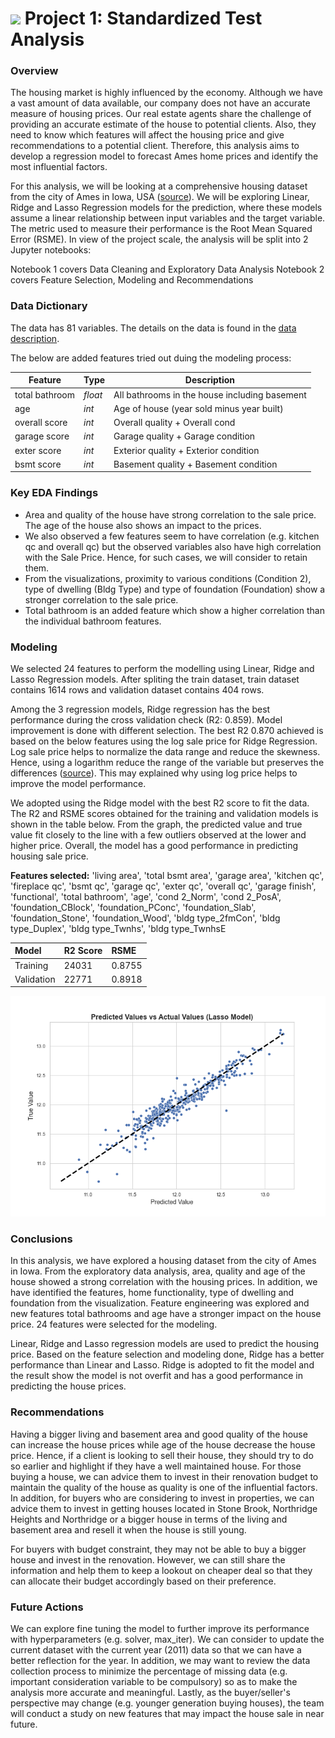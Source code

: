 # ![](https://ga-dash.s3.amazonaws.com/production/assets/logo-9f88ae6c9c3871690e33280fcf557f33.png) Project 1: Standardized Test Analysis

### Overview

The housing market is highly influenced by the economy. Although we have a vast amount of data available, our company does not have an accurate measure of housing prices. Our real estate agents share the challenge of providing an accurate estimate of the house to potential clients. Also, they need to know which features will affect the housing price and give recommendations to a potential client. Therefore, this analysis aims to develop a regression model to forecast Ames home prices and identify the most influential factors.

For this analysis, we will be looking at a comprehensive housing dataset from the city of Ames in Iowa, USA ([source](https://www.kaggle.com/competitions/dsi-us-11-project-2-regression-challenge/overview)). We will be exploring Linear, Ridge and Lasso Regression models for the prediction, where these models assume a linear relationship between input variables and the target variable. The metric used to measure their performance is the Root Mean Squared Error (RSME). In view of the project scale, the analysis will be split into 2 Jupyter notebooks:

Notebook 1 covers Data Cleaning and Exploratory Data Analysis
Notebook 2 covers Feature Selection, Modeling and Recommendations


### Data Dictionary

The data has 81 variables. The details on the data is found in the [data description](http://jse.amstat.org/v19n3/decock/DataDocumentation.txt).

The below are added features tried out duing the modeling process:

|Feature|Type|Description|
|---|---|---|
|total bathroom|*float*|All bathrooms in the house including basement| 
|age|*int*|Age of house (year sold minus year built)|
|overall score|*int*|Overall quality + Overall cond|
|garage score|*int*|Garage quality + Garage condition|
|exter score|*int*|Exterior quality + Exterior condition|
|bsmt score|*int*|Basement quality + Basement condition|

### Key EDA Findings

- Area and quality of the house have strong correlation to the sale price. The age of the house also shows an impact to the prices.
- We also observed a few features seem to have correlation (e.g. kitchen qc and overall qc) but the observed variables also have high correlation with the Sale Price. Hence, for such cases, we will consider to retain them. 
- From the visualizations, proximity to various conditions (Condition 2), type of dwelling (Bldg Type) and type of foundation (Foundation) show a stronger correlation to the sale price. 
- Total bathroom is an added feature which show a higher correlation than the individual bathroom features.

###  Modeling

We selected 24 features to perform the modelling using Linear, Ridge and Lasso Regression models. After spliting the train dataset, train dataset contains 1614 rows and validation dataset contains 404 rows.

Among the 3 regression models, Ridge regression has the best performance during the cross validation check (R2: 0.859). Model improvement is done with different selection. The best R2 0.870 achieved is based on the below features using the log sale price for Ridge Regression. Log sale price helps to normalize the data range and reduce the skewness. Hence, using a logarithm reduce the range of the variable but preserves the differences ([source](https://towardsdatascience.com/logarithms-what-why-and-how-ff9d050d3fd7)). This may explained why using log price helps to improve the model performance.

We adopted using the Ridge model with the best R2 score to fit the data. The R2 and RSME scores obtained for the training and validation models is shown in the table below. From the graph, the predicted value and true value fit closely to the line with a few outliers observed at the lower and higher price. Overall, the model has a good performance in predicting housing sale price.

**Features selected:** 'living area', 'total bsmt area', 'garage area', 'kitchen qc', 'fireplace qc', 'bsmt qc', 'garage qc', 'exter qc', 'overall qc', 'garage finish', 'functional', 'total bathroom', 'age', 'cond 2_Norm', 'cond 2_PosA', 'foundation_CBlock', 'foundation_PConc', 'foundation_Slab', 'foundation_Stone', 'foundation_Wood', 'bldg type_2fmCon', 'bldg type_Duplex', 'bldg type_Twnhs', 'bldg type_TwnhsE

| Model | R2 Score | RSME |
|:---------|:---------|:---------|
|Training |24031 | 0.8755 |
|Validation| 22771 | 0.8918 |

![Predicted Values vs Actual Values](https://github.com/priscng/GA-projects/blob/main/project_2/image/predicted%20vs%20actual%20values.png)


### Conclusions

In this analysis, we have explored a housing dataset from the city of Ames in Iowa. From the exploratory data analysis, area, quality and age of the house showed a strong correlation with the housing prices. In addition, we have identified the features, home functionality, type of dwelling and foundation from the visualization. Feature engineering was explored and new features total bathrooms and age have a stronger impact on the house price. 24 features were selected for the modeling.

Linear, Ridge and Lasso regression models are used to predict the housing price. Based on the feature selection and modeling done, Ridge has a better performance than Linear and Lasso. Ridge is adopted to fit the model and the result show the model is not overfit and has a good performance in predicting the house prices.

### Recommendations

Having a bigger living and basement area and good quality of the house can increase the house prices while age of the house decrease the house price. Hence, if a client is looking to sell their house, they should try to do so earlier and highlight if they have a well maintained house. For those buying a house, we can advice them to invest in their renovation budget to maintain the quality of the house as quality is one of the influential factors. In addition, for buyers who are considering to invest in properties, we can advice them to invest in getting houses located in Stone Brook, Northridge Heights and Northridge or a bigger house in terms of the living and basement area and resell it when the house is still young.

For buyers with budget constraint, they may not be able to buy a bigger house and invest in the renovation. However, we can still share the information and help them to keep a lookout on cheaper deal so that they can allocate their budget accordingly based on their preference.

### Future Actions

We can explore fine tuning the model to further improve its performance with hyperparameters (e.g. solver, max_iter). We can consider to update the current dataset with the current year (2011) data so that we can have a better reflection for the year. In addition, we may want to review the data collection process to minimize the percentage of missing data (e.g. important consideration variable to be compulsory) so as to make the analysis more accurate and meaningful. Lastly, as the buyer/seller's perspective may change (e.g. younger generation buying houses), the team will conduct a study on new features that may impact the house sale in near future.